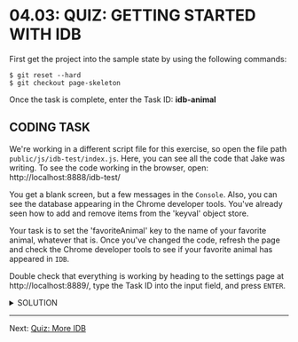 # 04.03: QUIZ: GETTING STARTED WITH IDB

First get the project into the sample state by using the following commands:

```shell
$ git reset --hard
$ git checkout page-skeleton
```

Once the task is complete, enter the Task ID: **idb-animal**

## CODING TASK

We're working in a different script file for this exercise, so open the file path `public/js/idb-test/index.js`. Here, you can see all the code that Jake was writing. To see the code working in the browser, open: http://localhost:8888/idb-test/

You get a blank screen, but a few messages in the `Console`. Also, you can see the database appearing in the Chrome developer tools. You've already seen how to add and remove items from the 'keyval' object store.

Your task is to set the 'favoriteAnimal' key to the name of your favorite animal, whatever that is. Once you've changed the code, refresh the page and check the Chrome developer tools to see if your favorite animal has appeared in `IDB`.

Double check that everything is working by heading to the settings page at http://localhost:8889/, type the Task ID into the input field, and press `ENTER`.

<details>
  <summary>SOLUTION</summary>
  <p>

  ```js
  dbPromise.then(function(db) {
    var tx = db.transaction('keyval', 'readwrite');
    var keyValStore = tx.objectStore('keyval');
    keyValStore.put('X', 'favoriteAnimal');
    return tx.complete;
  }).then(function(){
    console.log('Added favoriteAnimal:X to keyval');
  });
  ```

  </p>
</details>

---

Next: [Quiz: More IDB](./04-quiz-more-idb.md)
